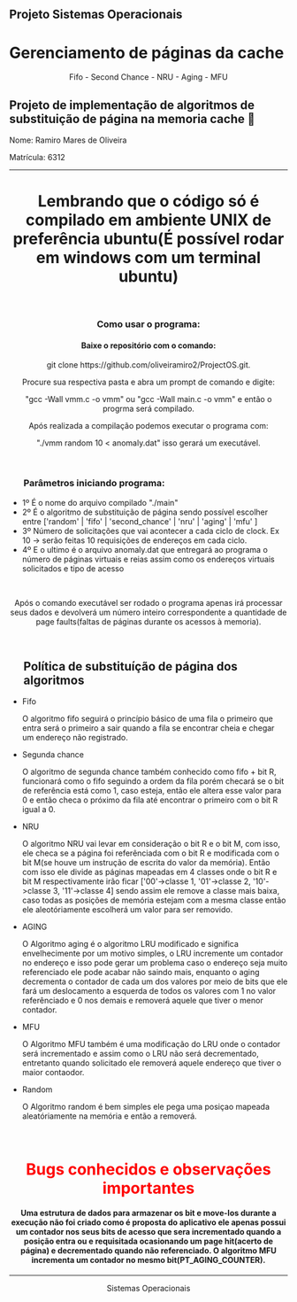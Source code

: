 ## Projeto Sistemas Operacionais
# Gerenciamento de páginas da cache
<div align='center'>
    <p>
        Fifo - Second Chance - NRU - Aging - MFU
    </p>
</div>
<h2>Projeto de implementação de algoritmos de substituição de página na memoria cache 🚀</h2>
<p>Nome: Ramiro Mares de Oliveira</p>
<p>Matrícula: 6312</p>
<hr />
<div align='center'>
    <h1>Lembrando que o código só é compilado em ambiente UNIX de preferência ubuntu(É possível rodar em windows com um terminal ubuntu)</h1>
      <br />
     <h3><bold>Como usar o programa:</bold></h3>
      <h4>Baixe o repositório com o comando:</h4>
     <p>git clone https://github.com/oliveiramiro2/ProjectOS.git.</p>
     <p>Procure sua respectiva pasta e abra um prompt de comando e digite:</p>
     <p> "gcc -Wall vmm.c -o vmm" ou "gcc -Wall main.c -o vmm" e então o progrma será compilado.</p>
     <p>Após realizada a compilação podemos executar o programa com:</p>
     <p> "./vmm random 10 < anomaly.dat" isso gerará um executável.</p>
     <br />
     <div align='start'>
          <ul>
               <legend><h3>Parâmetros iniciando programa:</h3></legend>
               <li>1º  É o nome do arquivo compilado "./main"</li>
               <li>2º  É o algoritmo de substituição de página sendo possível escolher entre ['random' | 'fifo' | 'second_chance' | 'nru' | 'aging' | 'mfu' ]</li>
               <li>3º  Número de solicitações que vai acontecer a cada ciclo de clock. Ex 10 -> serão feitas 10 requisições de endereços em cada ciclo.</li>
               <li>4º  E o ultimo é o arquivo anomaly.dat que entregará ao programa o número de páginas virtuais e reias assim como os endereços virtuais solicitados e tipo de acesso</li>
          </ul>
     </div>
     <br />
     <p>Após o comando executável ser rodado o programa apenas irá processar seus dados e devolverá um número inteiro correspondente a quantidade de page faults(faltas de páginas durante os acessos à memoria).</p>
     <br />
     <div align='start'>
          <ul>
               <legend><h2>Política de substituíção de página dos algoritmos</h2></legend>
               <li>Fifo</li>
               <p>  O algoritmo fifo seguirá o princípio básico de uma fila o primeiro que entra será o primeiro a sair quando a fila se encontrar cheia e chegar um endereço não registrado.</p>
               <li>Segunda chance</li>
               <p>  O algoritmo de segunda chance também conhecido como fifo + bit R, funcionará como o fifo seguindo a ordem da fila porém checará se o bit de referência está como 1, caso esteja, então ele altera esse valor para 0 e então checa o próximo da fila até encontrar o primeiro com o bit R igual a 0.</p>
               <li>NRU</li>
               <p>  O algoritmo NRU vai levar em consideração o bit R e o bit M, com isso, ele checa se a página foi referênciada com o bit R e modificada com o bit M(se houve um instrução de escrita do valor da memória). Então com isso ele divide as páginas mapeadas em 4 classes onde o bit R e bit M respectivamente irão ficar ['00'->classe 1, '01'->classe 2, '10'->classe 3, '11'->classe 4] sendo assim ele remove a classe mais baixa, caso todas as posições de memória estejam com a mesma classe então ele aleotóriamente escolherá um valor para ser removido.</p>
               <li>AGING</li>
               <p>  O Algoritmo aging é o algoritmo LRU modificado e significa envelhecimente por um motivo simples, o LRU incremente um contador no endereço e isso pode gerar um problema caso o endereço seja muito referenciado ele pode acabar não saindo mais, enquanto o aging decrementa o contador de cada um dos valores por meio de bits que ele fará um deslocamento a esquerda de todos os valores com 1 no valor referênciado e 0 nos demais e removerá aquele que tiver o menor contador.</p>
               <li>MFU</li>
               <p>  O Algoritmo MFU também é uma modificação do LRU onde o contador será incrementado e assim como o LRU não será decrementado, entretanto quando solicitado ele removerá aquele endereço que tiver o maior contaodor.</p>
               <li>Random</li>
               <p>  O Algoritmo random é bem simples ele pega uma posiçao mapeada aleatóriamente na memória e então a removerá.</p>
          </ul>
     </div>
     <br/>  
     <h1 style="color: #f00;">Bugs conhecidos e observações importantes</h1>  
     <h4>Uma estrutura de dados para armazenar os bit e move-los durante a execução não foi criado como é proposta do aplicativo ele apenas possui um contador nos seus bits de acesso que sera incrementado quando a posição entra ou e requisitada ocasionando um page hit(acerto de página) e decrementado quando não referenciado. O algoritmo MFU incrementa um contador no mesmo bit(PT_AGING_COUNTER).</h4>
     <hr>
     <p>Sistemas Operacionais</p>
</div>